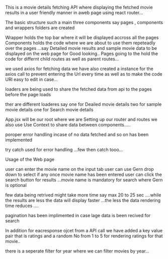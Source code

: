 This is a movie details fetching API where displaying the fetched movie results in a user friendly manner in aweb page using react router...

The basic structure such a main three components say pages , components and wrappers folders are created 

Wrapper holds the top bar where it will be displayed accross all the pages 
Components holds the code where we are about to use them repeteadly over the pages ...say Detailed movie results and sample movie data to be displayed on the web page for Good looking..
Pages going to the hold the code for differnt child routes as well as parent routes...

we used axios for fetching data we have also created a instance for the axios call to prevent entering the Url every time as well as to make the code URl easy to edit in case...

loaders are being used to share the fetched data from api to the pages before the page loads

ther are different loaderes say 
one for Deailed movie details 
two for sample movie details
one for Search movie details

App.jsx will be our root where we are Setting up our router and routes we also use Use Context to share data between components.....

poroper error handling incase of no data fetched and so on has been implemented 

try catch used for error handling ...few then catch tooo...

Usage of the Web page 

user can enter the movie name on the input tab 
user can use Gern drop down to select if any 
once movie name has been entered user can click the search button for results ...movie name is mandatory for search where Gern is optional

few data being retrived might take more time say max 20 to 25 sec ....while the results are less the data will display faster ...the less the data rendering time reduces ....

pagination has been implimented in case lage data is been recived for search 

In addition for eacresponse ojcet from a API call we have added a key value pair that is ratings and a random No from 1 to 5 for rendering ratings for that movie..

there is a seperate filter for year where we can filter movies by year...







